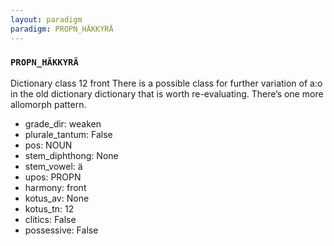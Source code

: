 ```yaml
---
layout: paradigm
paradigm: PROPN_HÄKKYRÄ
---
```

### ` PROPN_HÄKKYRÄ `

Dictionary class 12 front There is a possible class for further variation of a:o in the old dictionary dictionary that is worth re-evaluating. There’s one more allomorph pattern.
* grade_dir: weaken
* plurale_tantum: False
* pos: NOUN
* stem_diphthong: None
* stem_vowel: ä
* upos: PROPN
* harmony: front
* kotus_av: None
* kotus_tn: 12
* clitics: False
* possessive: False
